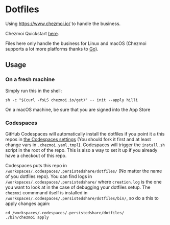 # Dotfiles

Using https://www.chezmoi.io/ to handle the business.

Chezmoi Quickstart [here](https://www.chezmoi.io/quick-start/#start-using-chezmoi-on-your-current-machine).

Files here only handle the business for Linux and macOS (Chezmoi supports a lot more platforms thanks to [Go](https://go.dev/)).

## Usage

### On a fresh machine

Simply run this in the shell:

```shell
sh -c "$(curl -fsLS chezmoi.io/get)" -- init --apply hilli
```

On a macOS machine, be sure that you are signed into the App Store

### Codespaces

GitHub Codespaces will automatically install the dotfiles if you point it a this repos in [the Codespaces settings](https://github.com/settings/codespaces) (You should fork it first and at least change vars in `.chezmoi.yaml.tmpl`). Codespaces will trigger the `install.sh` script in the root of the repo. This is also a way to set it up if you already have a checkout of this repo.

Codespaces puts this repo in `/workspaces/.codespaces/.persistedshare/dotfiles/` (No matter the name of you dotfiles repo). You can find logs in `/workspaces/.codespaces/.persistedshare/` where `creation.log` is the one you want to look at in the case of debugging your dotfiles setup. The `chezmoi` commmand itself is installed in `/workspaces/.codespaces/.persistedshare/dotfiles/bin/`, so do a this to apply changes again:

```shell
cd /workspaces/.codespaces/.persistedshare/dotfiles/
./bin/chezmoi apply
```